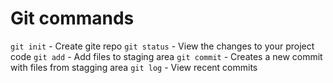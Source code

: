 # Git commands

`git init` - Create gite repo
`git status` - View the changes to your project code
`git add` - Add files to staging area
`git commit` - Creates a new commit with files from stagging area
`git log` - View recent commits
